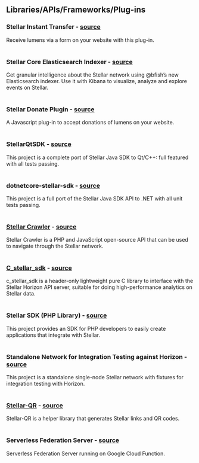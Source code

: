 ## Libraries/APIs/Frameworks/Plug-ins
### Stellar Instant Transfer - [source](https://github.com/eyecandyDev/stellar-instant-transfer)   
Receive lumens via a form on your website with this plug-in.  
&nbsp;

### Stellar Core Elasticsearch Indexer - [source](https://github.com/bjfish/stellar-core-es-indexer)   
Get granular intelligence about the Stellar network using @bfish’s new Elasticsearch indexer. Use it with Kibana to visualize, analyze and explore events on Stellar.  
&nbsp;

### Stellar Donate Plugin - [source](https://github.com/poliha/stellar-donation-plugin)   
A Javascript plug-in to accept donations of lumens on your website.  
&nbsp;

### StellarQtSDK - [source](https://github.com/bnogalm/StellarQtSDK)   
This project is a complete port of Stellar Java SDK to Qt/C++: full featured with all tests passing.  
&nbsp;

### dotnetcore-stellar-sdk - [source](https://github.com/elucidsoft/dotnet-stellar-sdk)   
This project is a full port of the Stellar Java SDK API to .NET with all unit tests passing.  
&nbsp;

### [Stellar Crawler](http://quasark.dorefy.com/crawler-php/) - [source](https://github.com/HerveKoener/stellar-crawler-php)   
Stellar Crawler is a PHP and JavaScript open-source API that can be used to navigate through the Stellar network.  
&nbsp;

### [C_stellar_sdk](https://cstellar.org/) - [source](https://github.com/etale-cohomology/c_stellar_sdk)   
c_stellar_sdk is a header-only lightweight pure C library to interface with the Stellar Horizon API server, suitable for doing high-performance analytics on Stellar data.  
&nbsp;

### Stellar SDK (PHP Library) - [source](https://github.com/zulucrypto/stellar-api)   
This project provides an SDK for PHP developers to easily create applications that integrate with Stellar.  
&nbsp;

### Standalone Network for Integration Testing against Horizon - [source](https://github.com/zulucrypto/docker-stellar-integration-test-network)   
This project is a standalone single-node Stellar network with fixtures for integration testing with Horizon.  
&nbsp;

### [Stellar-QR](https://www.npmjs.com/package/stellar-qr) - [source](https://github.com/s-a-y/stellar-qr)   
Stellar-QR is a helper library that generates Stellar links and QR codes.  
&nbsp;

### Serverless Federation Server - [source](https://github.com/fracek/stellar-federation-function)
Serverless Federation Server running on Google Cloud Function.
&nbsp;
